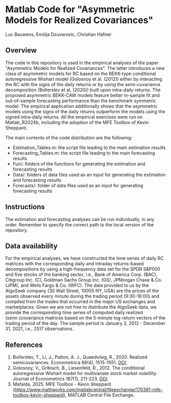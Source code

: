 # **Matlab Code for "Asymmetric Models for Realized Covariances"**
Luc Bauwens, Emilija Dzuverovic, Christian Hafner

## Overview
The code in this repository is used in the empirical analyses of the paper "Asymmetric Models for Realized Covariances". The latter introduces a new class of asymmetric models for RC based on the BEKK-type conditional autoregressive Wishart model (Golosnoy et al. (2012)) either by interacting the RC with the signs of the daily returns or by using the semi-covariance decomposition (Bollerslev et al. (2020)) built upon intra-daily returns. The proposed asymmetric BEKK-CAW models feature better in-sample fit and out-of-sample forecasting performance than the benchmark symmetric model. The empirical application additionally shows that the asymmetric models using the signs of the daily returns outperform the models using the signed intra-daily returns. All the empirical exercises were run on Matlab_R2024b, including the adoption of the MFE Toolbox of Kevin Sheppard.

The main contents of the code distribution are the following:
- Estimation_Tables.m: the script file leading to the main estimation results
- Forecasting_Tables.m: the script file leading to the main forecasting results
- Fun/: folders of the functions for generating the estimation and forecasting results
- Data/: folders of data files used as an input for generating the estimation and forecasting results
- Forecasts/: folder of data files used as an input for generating forecasting results

## Instructions
The estimation and forecasting analyses can be run individually, in any order. Remember to specify the correct path to the local version of the repository.

## Data availability
For the empirical analyses, we have constructed the time series of daily RC matrices with the corresponding daily and intraday returns-based decompositions by using a high-frequency data set for the SPDR S&P500 and five stocks of the banking sector, i.e., Bank of America Corp. (BAC), Citigroup Inc. (C), Goldman Sachs Group Inc. (GS), JPMorgan Chase & Co. (JPM), and Wells Fargo & Co. (WFC). The data provided to us by the AlgoSeek company (30 Wall Street, 10005 NY, USA) are the prices of the assets observed every minute during the trading period (9:30-16:00) and compiled from the trades that occurred in the major US exchanges and marketplaces. Given we are not free to distribute the AlgoSeek data, we provide the corresponding time series of computed daily realized (semi-)covariance matrices based on the 5-minute log-return vectors of the trading period of the day. The sample period is January 3, 2012 - December 31, 2021, i.e., 2517 observations.

## References
1. Bollerslev, T., Li, J., Patton, A. J., Quaedvlieg, R., 2020. Realized semicovariances. Econometrica 88(4), 1515-1551. [DOI](https://doi.org/10.3982/ECTA17056).
2. Golosnoy, V., Gribisch, B., Liesenfeld, R., 2012. The conditional autoregressive Wishart model for multivariate stock market volatility. Journal of Econometrics 167(1), 211-223. [DOI](doi.org/10.1016/j.jeconom.2011.11.004).
3. Mafalda, 2025. MFE Toolbox - Kevin Sheppard (https://www.mathworks.com/matlabcentral/fileexchange/170381-mfe-toolbox-kevin-sheppard), MATLAB Central File Exchange.


